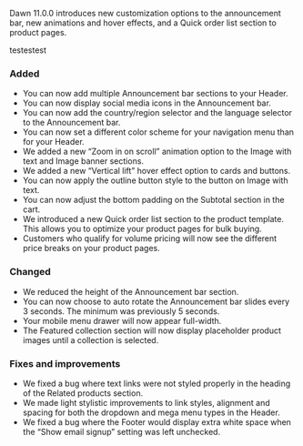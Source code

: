 Dawn 11.0.0 introduces new customization options to the announcement bar, new animations and hover effects, and a Quick order list section to product pages.

testestest

### Added
- You can now add multiple Announcement bar sections to your Header. 
- You can now display social media icons in the Announcement bar. 
- You can now add the country/region selector and the language selector to the Announcement bar.
- You can now set a different color scheme for your navigation menu than for your Header. 
- We added a new “Zoom in on scroll” animation option to the Image with text and Image banner sections.
- We added a new “Vertical lift” hover effect option to cards and buttons. 
- You can now apply the outline button style to the button on Image with text. 
- You can now adjust the bottom padding on the Subtotal section in the cart.
- We introduced a new Quick order list section to the product template. This allows you to optimize your product pages for bulk buying. 
- Customers who qualify for volume pricing will now see the different price breaks on your product pages. 

### Changed
- We reduced the height of the Announcement bar section.
- You can now choose to auto rotate the Announcement bar slides every 3 seconds. The minimum was previously 5 seconds.
- Your mobile menu drawer will now appear full-width.
- The Featured collection section will now display placeholder product images until a collection is selected. 

### Fixes and improvements
- We fixed a bug where text links were not styled properly in the heading of the Related products section.
- We made light stylistic improvements to link styles, alignment and spacing for both the dropdown and mega menu types in the Header.
- We fixed a bug where the Footer would display extra white space when the “Show email signup” setting was left unchecked. 